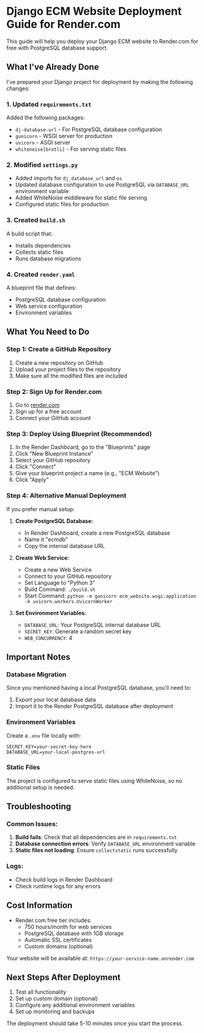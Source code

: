 # Django ECM Website Deployment Guide for Render.com

This guide will help you deploy your Django ECM website to Render.com for free with PostgreSQL database support.

## What I've Already Done

I've prepared your Django project for deployment by making the following changes:

### 1. Updated `requirements.txt`
Added the following packages:
- `dj-database-url` - For PostgreSQL database configuration
- `gunicorn` - WSGI server for production
- `uvicorn` - ASGI server
- `whitenoise[brotli]` - For serving static files

### 2. Modified `settings.py`
- Added imports for `dj_database_url` and `os`
- Updated database configuration to use PostgreSQL via `DATABASE_URL` environment variable
- Added WhiteNoise middleware for static file serving
- Configured static files for production

### 3. Created `build.sh`
A build script that:
- Installs dependencies
- Collects static files
- Runs database migrations

### 4. Created `render.yaml`
A blueprint file that defines:
- PostgreSQL database configuration
- Web service configuration
- Environment variables

## What You Need to Do

### Step 1: Create a GitHub Repository
1. Create a new repository on GitHub
2. Upload your project files to the repository
3. Make sure all the modified files are included

### Step 2: Sign Up for Render.com
1. Go to [render.com](https://render.com)
2. Sign up for a free account
3. Connect your GitHub account

### Step 3: Deploy Using Blueprint (Recommended)
1. In the Render Dashboard, go to the "Blueprints" page
2. Click "New Blueprint Instance"
3. Select your GitHub repository
4. Click "Connect"
5. Give your blueprint project a name (e.g., "ECM Website")
6. Click "Apply"

### Step 4: Alternative Manual Deployment
If you prefer manual setup:

1. **Create PostgreSQL Database:**
   - In Render Dashboard, create a new PostgreSQL database
   - Name it "ecmdb"
   - Copy the internal database URL

2. **Create Web Service:**
   - Create a new Web Service
   - Connect to your GitHub repository
   - Set Language to "Python 3"
   - Build Command: `./build.sh`
   - Start Command: `python -m gunicorn ecm_website.wsgi:application -k uvicorn.workers.UvicornWorker`

3. **Set Environment Variables:**
   - `DATABASE_URL`: Your PostgreSQL internal database URL
   - `SECRET_KEY`: Generate a random secret key
   - `WEB_CONCURRENCY`: 4

## Important Notes

### Database Migration
Since you mentioned having a local PostgreSQL database, you'll need to:
1. Export your local database data
2. Import it to the Render PostgreSQL database after deployment

### Environment Variables
Create a `.env` file locally with:
```
SECRET_KEY=your-secret-key-here
DATABASE_URL=your-local-postgres-url
```

### Static Files
The project is configured to serve static files using WhiteNoise, so no additional setup is needed.

## Troubleshooting

### Common Issues:
1. **Build fails**: Check that all dependencies are in `requirements.txt`
2. **Database connection errors**: Verify `DATABASE_URL` environment variable
3. **Static files not loading**: Ensure `collectstatic` runs successfully

### Logs:
- Check build logs in Render Dashboard
- Check runtime logs for any errors

## Cost Information
- Render.com free tier includes:
  - 750 hours/month for web services
  - PostgreSQL database with 1GB storage
  - Automatic SSL certificates
  - Custom domains (optional)

Your website will be available at: `https://your-service-name.onrender.com`

## Next Steps After Deployment
1. Test all functionality
2. Set up custom domain (optional)
3. Configure any additional environment variables
4. Set up monitoring and backups

The deployment should take 5-10 minutes once you start the process.

